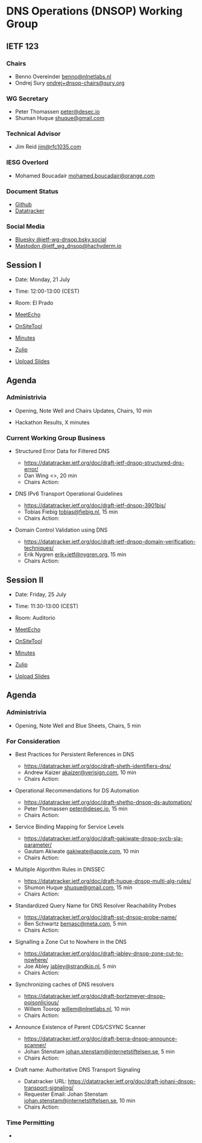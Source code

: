 
# DNS Operations (DNSOP) Working Group

## IETF 123

### Chairs

* Benno Overeinder [benno@nlnetlabs.nl](benno@nlnetlabs.nl)
* Ondrej Sury [ondrej+dnsop-chairs@sury.org](ondrej+dnsop-chairs@sury.org)

### WG Secretary

* Peter Thomassen <peter@desec.io>
* Shuman Huque <shuque@gmail.com>

### Technical Advisor

* Jim Reid <jim@rfc1035.com>

### IESG Overlord

* Mohamed Boucadair [mohamed.boucadair@orange.com](mohamed.boucadair@orange.com)

### Document Status

* [Github](https://github.com/ietf-wg-dnsop/wg-materials/blob/main/dnsop-document-status.md)
* [Datatracker](https://datatracker.ietf.org/wg/dnsop/documents/)

### Social Media

* [Bluesky @ietf-wg-dnsop.bsky.social](https://bsky.app/profile/ietf-wg-dnsop.bsky.social)
* [Mastodon @ietf_wg_dnsop@hachyderm.io](https://hachyderm.io/@ietf_wg_dnsop)


## Session I

* Date: Monday, 21 July
* Time: 12:00-13:00 (CEST)
* Room: El Prado

* [MeetEcho](https://meetings.conf.meetecho.com/ietf123/?session=34209)
* [OnSiteTool](https://meetings.conf.meetecho.com/onsite123/?session=34209)

* [Minutes](https://notes.ietf.org/notes-ietf-123-dnsop)
* [Zulip](https://zulip.ietf.org/#narrow/stream/dnsop)
* [Upload Slides](https://datatracker.ietf.org/meeting/123/session/34209/slides)


## Agenda

### Administrivia

* Opening, Note Well and Chairs Updates, Chairs, 10 min

* Hackathon Results, X minutes

### Current Working Group Business

*   Structured Error Data for Filtered DNS
    - https://datatracker.ietf.org/doc/draft-ietf-dnsop-structured-dns-error/
    - Dan Wing <>, 20 min
    - Chairs Action:

*   DNS IPv6 Transport Operational Guidelines
    - https://datatracker.ietf.org/doc/draft-ietf-dnsop-3901bis/
    - Tobias Fiebig <tobias@fiebig.nl>, 15 min
    - Chairs Action:

*   Domain Control Validation using DNS
    - https://datatracker.ietf.org/doc/draft-ietf-dnsop-domain-verification-techniques/
    - Erik Nygren <erik+ietf@nygren.org>, 15 min
    - Chairs Action:


## Session II

* Date: Friday, 25 July
* Time: 11:30-13:00 (CEST)
* Room: Auditorio

* [MeetEcho](https://meetings.conf.meetecho.com/ietf123/?session=34208)
* [OnSiteTool](https://meetings.conf.meetecho.com/onsite123/?session=34208)

* [Minutes](https://notes.ietf.org/notes-ietf-123-dnsop)
* [Zulip](https://zulip.ietf.org/#narrow/stream/dnsop)
* [Upload Slides](https://datatracker.ietf.org/meeting/123/session/34208/slides)


## Agenda

### Administrivia

* Opening, Note Well and Blue Sheets, Chairs, 5 min

### For Consideration

*   Best Practices for Persistent References in DNS
    - https://datatracker.ietf.org/doc/draft-sheth-identifiers-dns/
    - Andrew Kaizer <akaizer@verisign.com>, 10 min
    - Chairs Action:  

*   Operational Recommendations for DS Automation
    - https://datatracker.ietf.org/doc/draft-shetho-dnsop-ds-automation/
    - Peter Thomassen <peter@desec.io>, 15 min
    - Chairs Action:

*   Service Binding Mapping for Service Levels
    - https://datatracker.ietf.org/doc/draft-gakiwate-dnsop-svcb-sla-parameter/
    - Gautam Akiwate <gakiwate@apple.com>, 10 min
    - Chairs Action:

*   Multiple Algorithm Rules in DNSSEC
    - https://datatracker.ietf.org/doc/draft-huque-dnsop-multi-alg-rules/
    - Shumon Huque <shuque@gmail.com>, 15 min
    - Chairs Action:

*   Standardized Query Name for DNS Resolver Reachability Probes
    - https://datatracker.ietf.org/doc/draft-sst-dnsop-probe-name/
    - Ben Schwartz <bemasc@meta.com>, 5 min
    - Chairs Action:

*   Signalling a Zone Cut to Nowhere in the DNS
    - https://datatracker.ietf.org/doc/draft-jabley-dnsop-zone-cut-to-nowhere/
    - Joe Abley <jabley@strandkip.nl>, 5 min
    - Chairs Action:

*   Synchronizing caches of DNS resolvers
    - https://datatracker.ietf.org/doc/draft-bortzmeyer-dnsop-poisonlicious/
    - Willem Toorop <willem@nlnetlabs.nl>, 10 min
    - Chairs Action:

*   Announce Existence of Parent CDS/CSYNC Scanner
    - https://datatracker.ietf.org/doc/draft-berra-dnsop-announce-scanner/
    - Johan Stenstam <johan.stenstam@internetstiftelsen.se>, 5 min
    - Chairs Action:

*   Draft name: Authoritative DNS Transport Signaling
    - Datatracker URL: https://datatracker.ietf.org/doc/draft-johani-dnsop-transport-signaling/
    - Requester Email: Johan Stenstam <johan.stenstam@internetstiftelsen.se>, 10 min
    - Chairs Action:


### Time Permitting

*   